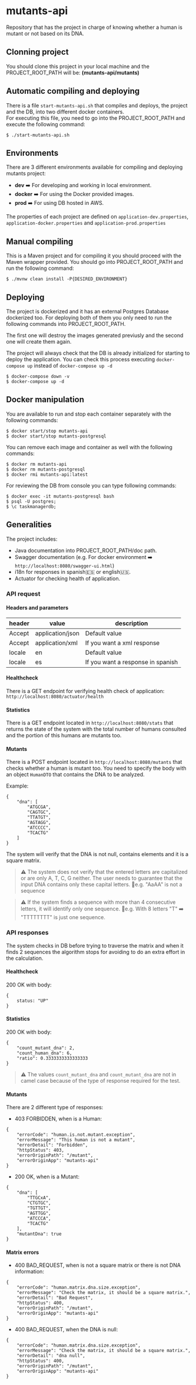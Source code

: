 # mutants-api
Repository that has the project in charge of knowing whether a human is mutant or not based on its DNA.

## Clonning project
You should clone this project in your local machine and the PROJECT_ROOT_PATH will be: **(mutants-api/mutants)**

## Automatic compiling and deploying
There is a file `start-mutants-api.sh` that compiles and deploys, the project and the DB, into two different docker containers.<br/>
For executing this file, you need to go into the PROJECT_ROOT_PATH and execute the following command:
```
$ ./start-mutants-api.sh
```

## Environments
There are 3 different environments available for compiling and deploying mutants project:

- **dev** :arrow_right: For developing and working in local environment.
- **docker** :arrow_right: For using the Docker provided images.
- **prod** :arrow_right: For using DB hosted in AWS.

The properties of each project are defined on `application-dev.properties`, `application-docker.properties` and `application-prod.properties`

## Manual compiling
This is a Maven project and for compiling it you should proceed with the Maven wrapper provided. You should go into PROJECT_ROOT_PATH and run the following command:
```
$ ./mvnw clean install -P{DESIRED_ENVIRONMENT}
```

## Deploying
The project is dockerized and it has an external Postgres Database dockerized too. For deploying both of them you only need to run the following commands into PROJECT_ROOT_PATH.

The first one will destroy the images generated previusly and the second one will create them again.

The project will always check that the DB is already initialized for starting to deploy the application. You can check this process executing `docker-compose up` instead of `docker-compose up -d`
```
$ docker-compose down -v
$ docker-compose up -d
```

## Docker manipulation
You are available to run and stop each container separately with the following commands:
```
$ docker start/stop mutants-api
$ docker start/stop mutants-postgresql
```
You can remove each image and container as well with the following commands:
```
$ docker rm mutants-api
$ docker rm mutants-postgresql
$ docker rmi mutants-api:latest
```
For reviewing the DB from console you can type following commands:
```
$ docker exec -it mutants-postgresql bash
$ psql -U postgres;
$ \c taskmanagerdb;
```

## Generalities
The project includes:

- Java documentation into PROJECT_ROOT_PATH/doc path.
- Swagger documentation (e.g. For docker environment :arrow_right: `http://localhost:8080/swagger-ui.html`)
- i18n for responses in spanish:es: or english:us:.
- Actuator for checking health of application.

### API request
#### Headers and parameters
| header  | value | description |
| ------------- | ------------- | ------------- |
| Accept  | application/json  | Default value  |
| Accept  | application/xml  | If you want a xml response  |
| locale  | en  | Default value  |
| locale  | es  | If you want a response in spanish  |

#### Healthcheck
There is a GET endpoint for verifying health check of application: `http://localhost:8080/actuator/health`

#### Statistics
There is a GET endpoint located in `http://localhost:8080/stats` that returns the state of the system with the total number of humans consulted and the portion of this humans are mutants too.

#### Mutants
There is a POST endpoint located in `http://localhost:8080/mutants` that checks whether a human is mutant too. You need to specify the body with an object `HumanDTO` that contains the DNA to be analyzed.

Example:
```
{
    "dna": [
        "ATGCGA",
        "CAGTGC",
        "TTATGT",
        "AGTAGG",
        "ATCCCC",
        "TCACTG"
    ]
}
```

The system will verify that the DNA is not null, contains elements and it is a square matrix.

> :warning: The system does not verify that the entered letters are capitalized or are only A, T, C, G neither. The user needs to guarantee that the input DNA contains only these capital letters. :round_pushpin:e.g. "AaAA" is not a sequence

> :warning: If the system finds a sequence with more than 4 consecutive letters, it will identify only one sequence. :round_pushpin:e.g. With 8 letters "T" :arrow_right: "TTTTTTTT" is just one sequence.

### API responses
The system checks in DB before trying to traverse the matrix and when it finds 2 sequences the algorithm stops for avoiding to do an extra effort in the calculation.

#### Healthcheck
200 OK with body:
```
{
    status: "UP"
}
```

#### Statistics
200 OK with body:
```
{
    "count_mutant_dna": 2,
    "count_human_dna": 6,
    "ratio": 0.3333333333333333
}
```
> :warning: The values `count_mutant_dna` and `count_mutant_dna` are not in camel case because of the type of response required for the test.

#### Mutants
There are 2 different type of responses:
- 403 FORBIDDEN, when is a Human:
```
{
    "errorCode": "human.is.not.mutant.exception",
    "errorMessage": "This human is not a mutant",
    "errorDetail": "Forbidden",
    "httpStatus": 403,
    "errorOriginPath": "/mutant",
    "errorOriginApp": "mutants-api"
}
```

- 200 OK, when is a Mutant:
```
{
    "dna": [
        "TTGCxA",
        "CTGTGC",
        "TGTTGT",
        "AGTTGG",
        "ATCCCA",
        "TCACTG"
    ],
    "mutantDna": true
}
```

#### Matrix errors
- 400 BAD_REQUEST, when is not a square matrix or there is not DNA information:
```
{
    "errorCode": "human.matrix.dna.size.exception",
    "errorMessage": "Check the matrix, it should be a square matrix.",
    "errorDetail": "Bad Request",
    "httpStatus": 400,
    "errorOriginPath": "/mutant",
    "errorOriginApp": "mutants-api"
}
```

- 400 BAD_REQUEST, when the DNA is null:
```
{
    "errorCode": "human.matrix.dna.size.exception",
    "errorMessage": "Check the matrix, it should be a square matrix.",
    "errorDetail": "dna null",
    "httpStatus": 400,
    "errorOriginPath": "/mutant",
    "errorOriginApp": "mutants-api"
}
```




